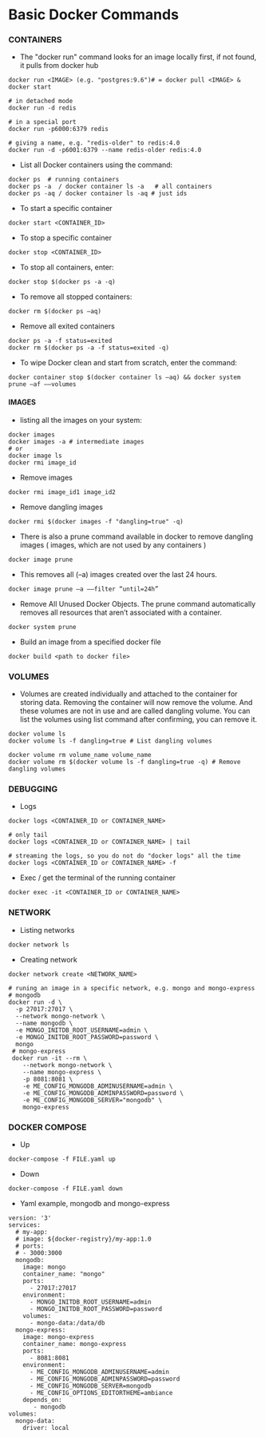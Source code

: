 # Basic Docker Commands

### CONTAINERS
- The "docker run" command looks for an image locally first, if not found, it pulls from docker hub
```
docker run <IMAGE> (e.g. "postgres:9.6")# = docker pull <IMAGE> & docker start  

# in detached mode
docker run -d redis

# in a special port
docker run -p6000:6379 redis

# giving a name, e.g. "redis-older" to redis:4.0
docker run -d -p6001:6379 --name redis-older redis:4.0
```

- List all Docker containers using the command:
```
docker ps  # running containers
docker ps -a  / docker container ls -a   # all containers
docker ps -aq / docker container ls -aq # just ids
```
- To start a specific container
```
docker start <CONTAINER_ID>
```

- To stop a specific container
```
docker stop <CONTAINER_ID>
```

- To stop all containers, enter:
```
docker stop $(docker ps -a -q)
```

- To remove all stopped containers:
```
docker rm $(docker ps –aq)
```

- Remove all exited containers
```
docker ps -a -f status=exited
docker rm $(docker ps -a -f status=exited -q)
```

- To wipe Docker clean and start from scratch, enter the command:
```
docker container stop $(docker container ls –aq) && docker system prune –af ––volumes
```


#### IMAGES
-  listing all the images on your system:
```
docker images 
docker images -a # intermediate images
# or
docker image ls  
docker rmi image_id
```

- Remove images
```
docker rmi image_id1 image_id2
```

-  Remove dangling images
```
docker rmi $(docker images -f "dangling=true" -q)
```

- There is also a prune command available in docker to remove dangling images ( images, which are not used by any containers )
```
docker image prune
```

- This removes all (–a) images created over the last 24 hours. 
```
docker image prune –a ––filter “until=24h”
```

- Remove All Unused Docker Objects. The prune command automatically removes all resources that aren’t associated with a container.
```
docker system prune
```

- Build an image from a specified docker file
```
docker build <path to docker file>
```


### VOLUMES
- Volumes are created individually and attached to the container for storing data. Removing the container will now remove the volume. 
And these volumes are not in use and are called dangling volume. You can list the volumes using list command after confirming, you can remove it.
```
docker volume ls
docker volume ls -f dangling=true # List dangling volumes

docker volume rm volume_name volume_name
docker volume rm $(docker volume ls -f dangling=true -q) # Remove dangling volumes
```

### DEBUGGING
- Logs
```
docker logs <CONTAINER_ID or CONTAINER_NAME>

# only tail
docker logs <CONTAINER_ID or CONTAINER_NAME> | tail

# streaming the logs, so you do not do "docker logs" all the time
docker logs <CONTAINER_ID or CONTAINER_NAME> -f
```
- Exec / get the terminal of the running container
```
docker exec -it <CONTAINER_ID or CONTAINER_NAME>
```

### NETWORK
- Listing networks
```
docker network ls
```

- Creating network
```
docker network create <NETWORK_NAME>

# runing an image in a specific network, e.g. mongo and mongo-express
# mongodb
docker run -d \
  -p 27017:27017 \
  --network mongo-network \
  --name mongodb \
  -e MONGO_INITDB_ROOT_USERNAME=admin \
  -e MONGO_INITDB_ROOT_PASSWORD=password \
  mongo
 # mongo-express
 docker run -it --rm \
    --network mongo-network \
    --name mongo-express \
    -p 8081:8081 \
    -e ME_CONFIG_MONGODB_ADMINUSERNAME=admin \
    -e ME_CONFIG_MONGODB_ADMINPASSWORD=password \
    -e ME_CONFIG_MONGODB_SERVER="mongodb" \
    mongo-express
```

### DOCKER COMPOSE
- Up
```
docker-compose -f FILE.yaml up
```
- Down
```
docker-compose -f FILE.yaml down
```
- Yaml example, mongodb and mongo-express
```
version: '3'
services:
  # my-app:
  # image: ${docker-registry}/my-app:1.0
  # ports:
  # - 3000:3000
  mongodb:
    image: mongo
    container_name: "mongo"
    ports:
      - 27017:27017
    environment:
      - MONGO_INITDB_ROOT_USERNAME=admin
      - MONGO_INITDB_ROOT_PASSWORD=password
    volumes:
      - mongo-data:/data/db
  mongo-express:
    image: mongo-express
    container_name: mongo-express
    ports:
      - 8081:8081
    environment:
      - ME_CONFIG_MONGODB_ADMINUSERNAME=admin
      - ME_CONFIG_MONGODB_ADMINPASSWORD=password
      - ME_CONFIG_MONGODB_SERVER=mongodb
      - ME_CONFIG_OPTIONS_EDITORTHEME=ambiance
    depends_on:
       - mongodb
volumes:
  mongo-data:
    driver: local
```
